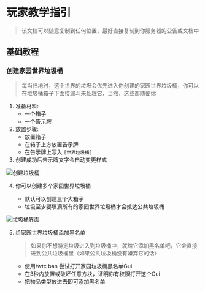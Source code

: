 # 玩家教学指引

> 该文档可以随意复制到任何位置，最好直接复制到你服务器的公告或文档中

## 基础教程

### 创建家园世界垃圾桶

> 每当扫地时，这个世界的垃圾会优先进入你创建的家园世界垃圾桶，你可以在垃圾桶箱子下面接漏斗来处理它，当然，这些都随便你

1. 准备材料:
   - 一个箱子
   - 一个告示牌
2. 放置步骤:
   - 放置箱子
   - 在箱子上方放置告示牌
   - 在告示牌上写入 `[世界垃圾桶]`
3. 创建成功后告示牌文字会自动变更样式

![创建垃圾桶](https://cdn.modrinth.com/data/nILG1dtG/images/69ae92502becde7a7a2f033815fa420c28cb6957.gif)

4. 你可以创建多个家园世界垃圾桶
   
   - 默认可以创建三个大箱子
   - 垃圾至少要填满所有的家园世界垃圾桶才会抵达公共垃圾桶

![垃圾桶界面](https://cdn.modrinth.com/data/nILG1dtG/images/609be599004c03b52ec244c68437bd33b3de0f9d.gif)

5. 给家园世界垃圾桶添加黑名单
   
   > 如果你不想特定垃圾进入到垃圾桶中，就给它添加黑名单吧，它会直接进到公共垃圾桶里（如果公共垃圾桶没有嫌弃它的话）
   
   - 使用/wtc ban 尝试打开家园垃圾桶黑名单Gui
   - 在3秒内放置或破坏任意方块，证明你有权限打开这个Gui
   - 把物品类型放进去即可添加黑名单